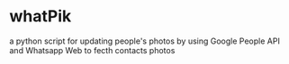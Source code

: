 # whatPik

a python script for updating people's photos by using Google People API and Whatsapp Web to fecth contacts photos
